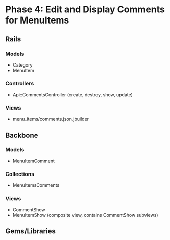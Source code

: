 # Phase 4: Edit and Display Comments for MenuItems
## Rails
### Models
* Category
* MenuItem

### Controllers
* Api::CommentsController (create, destroy, show, update)

### Views
* menu_items/comments.json.jbuilder

## Backbone
### Models
* MenuItemComment

### Collections
* MenuItemsComments

### Views
* CommentShow
* MenuItemShow (composite view, contains CommentShow subviews)

## Gems/Libraries
